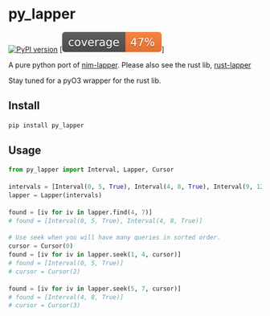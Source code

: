 # py_lapper
[![PyPI version](https://badge.fury.io/py/py-lapper.svg)](https://badge.fury.io/py/py-lapper)
[![Coverage](./coverage.svg)]


A pure python port of [nim-lapper](https://github.com/brentp/nim-lapper). Please also see the rust lib, [rust-lapper](https://crates.io/crates/rust-lapper)

Stay tuned for a pyO3 wrapper for the rust lib.

## Install

```bash
pip install py_lapper
```

## Usage

```python
from py_lapper import Interval, Lapper, Cursor

intervals = [Interval(0, 5, True), Interval(4, 8, True), Interval(9, 12, True)]
lapper = Lapper(intervals)

found = [iv for iv in lapper.find(4, 7)]
# found = [Interval(0, 5, True), Interval(4, 8, True)]

# Use seek when you will have many queries in sorted order.
cursor = Cursor(0)
found = [iv for iv in lapper.seek(1, 4, cursor)]
# found = [Interval(0, 5, True)]
# cursor = Cursor(2)

found = [iv for iv in lapper.seek(5, 7, cursor)]
# found = [Interval(4, 8, True)]
# cursor = Cursor(3)
```
